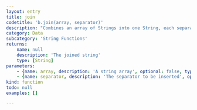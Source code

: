 ```yaml
---
layout: entry
title: join
codetitle: 'b.join(array, separator)'
description: "Combines an array of Strings into one String, each separated by\nthe character(s) used for the separator parameter. To join arrays\nof ints or floats, it's necessary to first convert them to strings\nusing nf() or nfs()."
category: Data
subcategory: 'String Functions'
returns:
    name: null
    description: 'The joined string'
    type: [String]
parameters:
    - {name: array, description: 'A string array', optional: false, type: [Array]}
    - {name: separator, description: 'The separator to be inserted', optional: false, type: [String]}
kind: function
todo: null
examples: []

---
```

